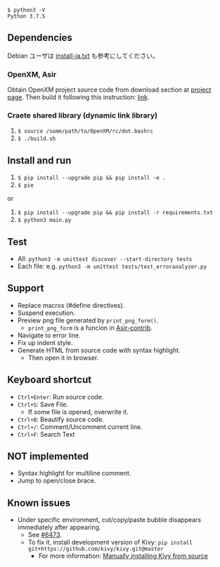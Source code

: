 ```
$ python3 -V
Python 3.7.5
```

## Dependencies

Debian ユーザは [install-ja.txt](install-ja.txt) も参考にしてください。

### OpenXM, Asir

Obtain OpenXM project source code from download section at [project page](http://www.math.kobe-u.ac.jp/OpenXM/index.html). Then build it following this instruction: [link](http://www.math.kobe-u.ac.jp/OpenXM/Current/install-en.txt).

### Craete shared library (dynamic link library)

1. `$ source /some/path/to/OpenXM/rc/dot.bashrc`
2. `$ ./build.sh`

## Install and run

1. `$ pip install --upgrade pip && pip install -e .`
2. `$ pie`

or

1. `$ pip install --upgrade pip && pip install -r requirements.txt`
2. `$ python3 main.py`

## Test

- All: `python3 -m unittest discover --start-directory tests`
- Each file: e.g. `python3 -m unittest tests/test_erroranalyzer.py`

## Support

- Replace macros (#define directives).
- Suspend execution.
- Preview png file generated by `print_png_form()`.
    -  `print_png_form` is a funcion in [Asir-contrib](http://www.math.kobe-u.ac.jp/OpenXM/Current/doc/asir-contrib/ja/cman-html/cman-ja.html#print_005fpng_005fform).
- Navigate to error line.
- Fix up indent style.
- Generate HTML from source code with syntax highlight.
    - Then open it in browser.

## Keyboard shortcut

- `Ctrl+Enter`: Run source code.
- `Ctrl+S`: Save File.
    - If some file is opened, overwrite it.
- `Ctrl+B`: Beautify source code.
- `Ctrl+/`: Comment/Uncomment current line.
- `Ctrl+F`: Search Text

## NOT implemented

- Syntax highlight for multiline comment.
- Jump to open/close brace.

## Known issues

- Under specific environment, cut/copy/paste bubble disappears immediately after appearing.
    - See [#6473](https://github.com/kivy/kivy/issues/6473).
    - To fix it, install development version of Kivy: `pip install git+https://github.com/kivy/kivy.git@master`
        - For more information: [Manually installing Kivy from source](https://kivy.org/doc/stable/installation/installation-linux-venvs.html#installation)
